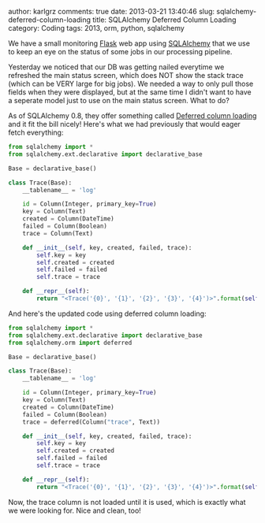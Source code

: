 author: karlgrz 
comments: true
date: 2013-03-21 13:40:46
slug: sqlalchemy-deferred-column-loading
title: SQLAlchemy Deferred Column Loading
category: Coding
tags: 2013, orm, python, sqlalchemy

We have a small monitoring [Flask](http://flask.pocoo.org/) web app using [SQLAlchemy](http://www.sqlalchemy.org/) that we use to keep an eye on the status of some jobs in our processing pipeline.

Yesterday we noticed that our DB was getting nailed everytime we refreshed the main status screen, which does NOT show the stack trace (which can be VERY large for big jobs). We needed a way to only pull those fields when they were displayed, but at the same time I didn't want to have a seperate model just to use on the main status screen. What to do?

As of SQLAlchemy 0.8, they offer something called [Deferred column loading](http://docs.sqlalchemy.org/en/latest/orm/mapper_config.html#deferred-column-loading) and it fit the bill nicely! Here's what we had previously that would eager fetch everything:

``` python
from sqlalchemy import *
from sqlalchemy.ext.declarative import declarative_base

Base = declarative_base()

class Trace(Base):
	__tablename__ = 'log'

	id = Column(Integer, primary_key=True)
	key = Column(Text)
	created = Column(DateTime)
	failed = Column(Boolean)
	trace = Column(Text)

	def __init__(self, key, created, failed, trace):
		self.key = key
		self.created = created
		self.failed = failed
		self.trace = trace

	def __repr__(self):
		return "<Trace('{0}', '{1}', '{2}', '{3}', '{4}')>".format(self.id, self.key, self.created, self.failed, self.trace)
```

And here's the updated code using deferred column loading:

``` python
from sqlalchemy import *
from sqlalchemy.ext.declarative import declarative_base
from sqlalchemy.orm import deferred

Base = declarative_base()

class Trace(Base):
	__tablename__ = 'log'

	id = Column(Integer, primary_key=True)
	key = Column(Text)
	created = Column(DateTime)
	failed = Column(Boolean)
	trace = deferred(Column("trace", Text))

	def __init__(self, key, created, failed, trace):
		self.key = key
		self.created = created
		self.failed = failed
		self.trace = trace

	def __repr__(self):
		return "<Trace('{0}', '{1}', '{2}', '{3}', '{4}')>".format(self.id, self.key, self.created, self.failed, self.trace)
```

Now, the trace column is not loaded until it is used, which is exactly what we were looking for. Nice and clean, too!
